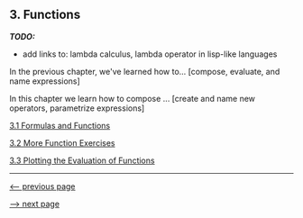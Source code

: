 ## 3. Functions

___TODO:___

* add links to: lambda calculus, lambda operator in lisp-like languages

In the previous chapter, we've learned how to... [compose, evaluate, and name expressions]

In this chapter we learn how to compose ... [create and name new operators, parametrize expressions]

[3.1 Formulas and Functions](ch3_1_formulas_and_functions.md)

[3.2 More Function Exercises](ch3_2_more_function_exercises.md)

[3.3 Plotting the Evaluation of Functions](ch3_3_plotting_the_evaluation_of_functions.md)

------------------

[<-- previous page](ch2_expressions.md)

[--> next page](ch3_1_formulas_and_functions.md)
